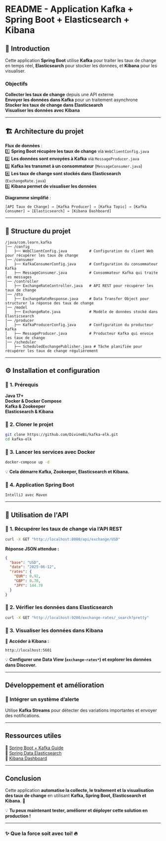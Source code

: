 #  **README - Application Kafka + Spring Boot + Elasticsearch + Kibana**  

## 🚀 **Introduction**  
Cette application **Spring Boot** utilise **Kafka** pour traiter les taux de change en temps réel, **Elasticsearch** pour stocker les données, et **Kibana** pour les visualiser.  

###  **Objectifs**  
 **Collecter les taux de change** depuis une API externe  
 **Envoyer les données dans Kafka** pour un traitement asynchrone  
 **Stocker les taux de change dans Elasticsearch**  
 **Visualiser les données avec Kibana**  

---

## 🏗 **Architecture du projet**  
 **Flux de données** :  
1️⃣ **Spring Boot récupère les taux de change** via `WebClientConfig.java`  
2️⃣ **Les données sont envoyées à Kafka** via `MessageProducer.java`  
3️⃣ **Kafka les transmet à un consommateur** (`MessageConsumer.java`)  
4️⃣ **Les taux de change sont stockés dans Elasticsearch** (`ExchangeRate.java`)  
5️⃣ **Kibana permet de visualiser les données**  

 **Diagramme simplifié** :  
```
[API Taux de Change] → [Kafka Producer] → [Kafka Topic] → [Kafka Consumer] → [Elasticsearch] → [Kibana Dashboard]
```

---

## 📂 **Structure du projet**  
```
/java/com.learn.kafka
│── /config
│   ├── WebClientConfig.java          # Configuration du client Web pour récupérer les taux de change
│── /consumer
│   ├── KafkaConsumerConfig.java      # Configuration du consommateur Kafka
│   ├── MessageConsumer.java          # Consommateur Kafka qui traite les messages
│── /controller
│   ├── ExchangeRateController.java   # API REST pour récupérer les taux de change
│── /dto
│   ├── ExchangeRateResponse.java     # Data Transfer Object pour structurer la réponse des taux de change
│── /model
│   ├── ExchangeRate.java             # Modèle de données stocké dans Elasticsearch
│── /producer
│   ├── KafkaProducerConfig.java      # Configuration du producteur Kafka
│   ├── MessageProducer.java          # Producteur Kafka qui envoie les taux de change
│── /scheduler
│   ├── ScheduledExchangePublisher.java # Tâche planifiée pour récupérer les taux de change régulièrement
```

---

## ⚙️ **Installation et configuration**  

### 🔹 **1. Prérequis**  
 **Java 17+**  
 **Docker & Docker Compose**  
 **Kafka & Zookeeper**  
 **Elasticsearch & Kibana**  

### 🔹 **2. Cloner le projet**  
```bash
git clone https://github.com/DivineBi/kafka-elk.git
cd kafka-elk
```

### 🔹 **3. Lancer les services avec Docker**  
```bash
docker-compose up -d
```
💡 **Cela démarre Kafka, Zookeeper, Elasticsearch et Kibana.**

### 🔹 **4. Application Spring Boot**  
```IDE
IntelliJ avec Maven
```

---

## 🚀 **Utilisation de l'API**  

### 🔹 **1. Récupérer les taux de change via l’API REST**  
```bash
curl -X GET "http://localhost:8080/api/exchange/USD"
```
 **Réponse JSON attendue :**  
```json
{
  "base": "USD",
  "date": "2025-06-12",
  "rates": {
    "EUR": 0.92,
    "GBP": 0.78,
    "JPY": 144.78
  }
}
```

### 🔹 **2. Vérifier les données dans Elasticsearch**  
```bash
curl -X GET "http://localhost:9200/exchange-rates/_search?pretty"
```

### 🔹 **3. Visualiser les données dans Kibana**  
📌 **Accéder à Kibana :**  
```
http://localhost:5601
```
💡 **Configurer une Data View (`exchange-rates*`) et explorer les données dans Discover.**

---

##  **Développement et amélioration**  


### 🔹 **Intégrer un système d’alerte**  
Utilise **Kafka Streams** pour détecter des variations importantes et envoyer des notifications.

---

##  **Ressources utiles**  
🔗 [Spring Boot + Kafka Guide](https://www.baeldung.com/spring-kafka)  
🔗 [Spring Data Elasticsearch](https://www.baeldung.com/spring-data-elasticsearch-tutorial)  
🔗 [Kibana Dashboard](https://www.elastic.co/guide/en/kibana/current/dashboard.html)  

---

##  **Conclusion**  
Cette application **automatise la collecte, le traitement et la visualisation des taux de change** en utilisant **Kafka, Spring Boot, Elasticsearch et Kibana**. 🚀  

💡 **Tu peux maintenant tester, améliorer et déployer cette solution en production !**   

---

### ✨ **Que la force soit avec toi!** 🔥
